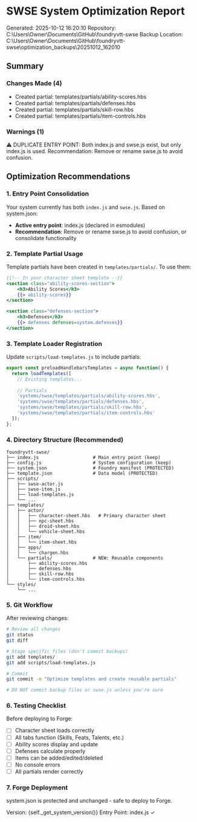 # SWSE System Optimization Report
Generated: 2025-10-12 16:20:10
Repository: C:\Users\Owner\Documents\GitHub\foundryvtt-swse
Backup Location: C:\Users\Owner\Documents\GitHub\foundryvtt-swse\optimization_backups\20251012_162010

## Summary

### Changes Made (4)
- Created partial: templates/partials/ability-scores.hbs
- Created partial: templates/partials/defenses.hbs
- Created partial: templates/partials/skill-row.hbs
- Created partial: templates/partials/item-controls.hbs

### Warnings (1)

⚠ DUPLICATE ENTRY POINT: Both index.js and swse.js exist, but only index.js is used.
  Recommendation: Remove or rename swse.js to avoid confusion.


## Optimization Recommendations

### 1. Entry Point Consolidation
Your system currently has both `index.js` and `swse.js`. Based on system.json:
- **Active entry point**: index.js (declared in esmodules)
- **Recommendation**: Remove or rename swse.js to avoid confusion, or consolidate functionality

### 2. Template Partial Usage
Template partials have been created in `templates/partials/`. To use them:

```handlebars
{{!-- In your character sheet template --}}
<section class="ability-scores-section">
    <h3>Ability Scores</h3>
    {{> ability-scores}}
</section>

<section class="defenses-section">
    <h3>Defenses</h3>
    {{> defenses defenses=system.defenses}}
</section>
```

### 3. Template Loader Registration
Update `scripts/load-templates.js` to include partials:

```javascript
export const preloadHandlebarsTemplates = async function() {
  return loadTemplates([
    // Existing templates...
    
    // Partials
    'systems/swse/templates/partials/ability-scores.hbs',
    'systems/swse/templates/partials/defenses.hbs',
    'systems/swse/templates/partials/skill-row.hbs',
    'systems/swse/templates/partials/item-controls.hbs'
  ]);
};
```

### 4. Directory Structure (Recommended)
```
foundryvtt-swse/
├── index.js                    # Main entry point (keep)
├── config.js                   # System configuration (keep)
├── system.json                 # Foundry manifest (PROTECTED)
├── template.json               # Data model (PROTECTED)
├── scripts/
│   ├── swse-actor.js
│   ├── swse-item.js
│   ├── load-templates.js
│   └── ...
├── templates/
│   ├── actor/
│   │   ├── character-sheet.hbs   # Primary character sheet
│   │   ├── npc-sheet.hbs
│   │   ├── droid-sheet.hbs
│   │   └── vehicle-sheet.hbs
│   ├── item/
│   │   └── item-sheet.hbs
│   ├── apps/
│   │   └── chargen.hbs
│   └── partials/               # NEW: Reusable components
│       ├── ability-scores.hbs
│       ├── defenses.hbs
│       ├── skill-row.hbs
│       └── item-controls.hbs
└── styles/
    └── ...
```

### 5. Git Workflow
After reviewing changes:

```bash
# Review all changes
git status
git diff

# Stage specific files (don't commit backups)
git add templates/
git add scripts/load-templates.js

# Commit
git commit -m "Optimize templates and create reusable partials"

# DO NOT commit backup files or swse.js unless you're sure
```

### 6. Testing Checklist
Before deploying to Forge:

- [ ] Character sheet loads correctly
- [ ] All tabs function (Skills, Feats, Talents, etc.)
- [ ] Ability scores display and update
- [ ] Defenses calculate properly
- [ ] Items can be added/edited/deleted
- [ ] No console errors
- [ ] All partials render correctly

### 7. Forge Deployment
system.json is protected and unchanged - safe to deploy to Forge.

Version: {self._get_system_version()}
Entry Point: index.js ✓

